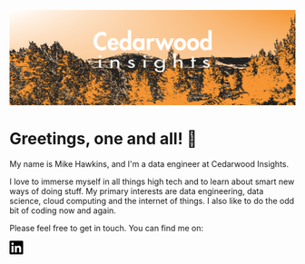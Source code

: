 <!-- Cedarwood Image Header -->

![Cedarwood Insights Image](/assets/cedarwood.png)

<!-- Greetings -->

# Greetings, one and all! 👋

My name is Mike Hawkins, and I'm a data engineer at Cedarwood Insights.

I love to immerse myself in all things high tech and to learn about smart new ways of doing stuff. My primary interests are data engineering, data science, cloud computing and the internet of things. I also like to do the odd bit of coding now and again.

Please feel free to get in touch. You can find me on:

[![LinkedIn](/assets/linkedin.png)](https://www.linkedin.com/in/michaeljackhawkins/)


<!---
CedarwoodInsights/CedarwoodInsights is a ✨ special ✨ repository because its `README.md` (this file) appears on your GitHub profile.
You can click the Preview link to take a look at your changes.
--->
